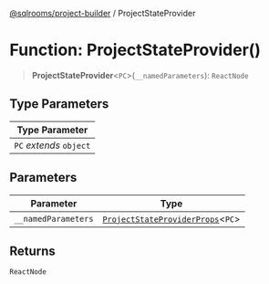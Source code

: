[@sqlrooms/project-builder](../index.md) / ProjectStateProvider

# Function: ProjectStateProvider()

> **ProjectStateProvider**\<`PC`\>(`__namedParameters`): `ReactNode`

## Type Parameters

| Type Parameter |
| ------ |
| `PC` *extends* `object` |

## Parameters

| Parameter | Type |
| ------ | ------ |
| `__namedParameters` | [`ProjectStateProviderProps`](../type-aliases/ProjectStateProviderProps.md)\<`PC`\> |

## Returns

`ReactNode`
